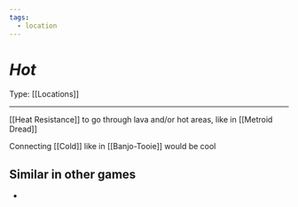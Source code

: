 ```yaml
---
tags:
  - location
---
```

# _Hot_

Type: [[Locations]]

----


[[Heat Resistance]] to go through lava and/or hot areas, like in [[Metroid Dread]]

Connecting [[Cold]] like in [[Banjo-Tooie]] would be cool


## Similar in other games

*